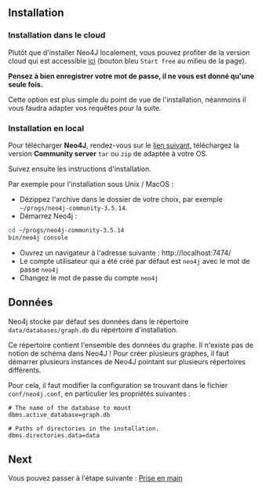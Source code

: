 ## Installation

### Installation dans le cloud

Plutôt que d'installer Neo4J localement, vous pouvez profiter de la version cloud qui est accessible [ici](https://neo4j.com/cloud/aura/?ref=get-started-dropdown-cta) (bouton bleu `Start free` au milieu de la page).

**Pensez à bien enregistrer votre mot de passe, il ne vous est donné qu'une seule fois.**

Cette option est plus simple du point de vue de l'installation, néanmoins il vous faudra adapter vos requêtes pour la suite.


### Installation en local

Pour télécharger **Neo4J**, rendez-vous sur le [lien suivant](https://neo4j.com/download-center/#releases), téléchargez la version **Community server** `tar` ou `zip` de adaptée à votre OS.

Suivez ensuite les instructions d'installation.

Par exemple pour l'installation sous Unix / MacOS :

* Dézippez l'archive dans le dossier de votre choix, par exemple `~/progs/neo4j-community-3.5.14`.
* Démarrez Neo4j :
```bash
cd ~/progs/neo4j-community-3.5.14
bin/neo4j console
```
* Ouvrez un navigateur à l'adresse suivante : http://localhost:7474/
* Le compte utilisateur qui a été créé par défaut est `neo4j` avec le mot de passe `neo4j`
* Changez le mot de passe du compte `neo4j`

## Données

Neo4j stocke par défaut ses données dans le répertoire `data/databases/graph.db` du répertoire d'installation.

Ce répertoire contient l'ensemble des données du graphe. Il n'existe pas de notion de schéma dans Neo4J ! Pour créer plusieurs graphes, il faut démarrer plusieurs instances de Neo4J pointant sur plusieurs répertoires différents.

Pour cela, il faut modifier la configuration se trouvant dans le fichier `conf/neo4j.conf`, en particulier les propriétés suivantes :

```
# The name of the database to mount
dbms.active_database=graph.db

# Paths of directories in the installation.
dbms.directories.data=data
```

## Next

Vous pouvez passer à l'étape suivante : [Prise en main](./step-1.md)
